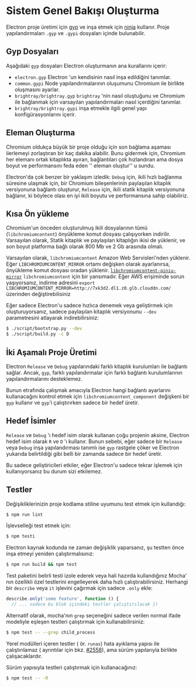# Sistem Genel Bakışı Oluşturma

Electron proje üretimi için [gyp](https://gyp.gsrc.io/) ve inşa etmek için [ninja](https://ninja-build.org/) kullanır. Proje yapılandırmaları `.gyp` ve `.gypi` dosyaları içinde bulunabilir.

## Gyp Dosyaları

Aşağıdaki `gyp` dosyaları Electron oluşturmanın ana kurallarını içerir:

* `electron.gyp` Electron 'un kendisinin nasıl inşa edildiğini tanımlar.
* `common.gypi` Node yapılandırmalarının oluşumunu Chromium ile birlikte oluşmasını ayarlar.
* `brightray/brightray.gyp` `brightray` 'nin nasıl oluştuğunu ve Chromium ile bağlanmak için varsayılan yapılandırmaları nasıl içerdiğini tanımlar.
* `brightray/brightray.gypi` inşa etmekle ilgili genel yapı konfigürasyonlarını içerir.

## Eleman Oluşturma

Chromium oldukça büyük bir proje olduğu için son bağlama aşaması ilerlemeyi zorlaştıran bir kaç dakika alabilir. Bunu gidermek için, Chromium her elemanı ortak kitaplıkta ayıran, bağlantıları çok hızlandıran ama dosya boyut ve performansını feda eden '' eleman oluştur'' u sundu.

Electron'da çok benzer bir yaklaşım izledik: `Debug` için, ikili hızlı bağlanma süresine ulaşmak için, bir Chromium bileşenlerinin paylaşılan kitaplık versiyonuna bağlantı oluşturur, `Release` için, ikili statik kitaplık versiyonuna bağlanır, ki böylece olası en iyi ikili boyutu ve performansına sahip olabiliriz.

## Kısa Ön yükleme

Chromium'un önceden oluşturulmuş ikili dosyalarının tümü (`libchromiumcontent`) önyükleme komut dosyası çalışıyorken indirilir. Varsayılan olarak, Statik kitaplık ve paylaşılan kitaplığın ikisi de yüklenir, ve son boyut platforma bağlı olarak 800 Mb ve 2 Gb arasında olmalı.

Varsayılan olarak, `libchromiumcontent` Amazon Web Servisleri'nden yüklenir. Eğer `LIBCHROMIUMCONTENT_MIRROR` ortamı değişken olarak ayarlanırsa, önyükleme komut dosyası oradan yüklenir. [`libchromiumcontent-qiniu-mirror`](https://github.com/hokein/libchromiumcontent-qiniu-mirror) `libchromiumcontent` için bir yansımadır. Eğer AWS erişiminde sorun yaşıyorsanız, indirme adresini `export LIBCHROMIUMCONTENT_MIRROR=http://7xk3d2.dl1.z0.glb.clouddn.com/` üzerinden değiştirebilisiniz

Eğer sadece Electron'u sadece hızlıca denemek veya geliştirmek için oluşturuyorsanız, sadece paylaşılan kitaplık versiyonunu `--dev` parametresini atlayarak indirebilirsiniz:

```sh
$ ./script/bootstrap.py --dev
$ ./script/build.py -c D
```

## İki Aşamalı Proje Üretimi

Electron `Release` ve `Debug` yapılarındaki farklı kitaplık kurulumları ile bağlantı sağlar. Ancak, `gyp`, farklı yapılandırmalar için farklı bağlantı kurulumlarının yapılandırmalarını desteklemez.

Bunun etrafında çalışmak amacıyla Electron hangi bağlantı ayarlarını kullanacağını kontrol etmek için `libchromiumcontent_component` değişkeni bir `gyp` kullanır ve `gyp`'i çalıştırırken sadece bir hedef üretir.

## Hedef İsimler

`Release` ve `Debug` 'ı hedef isim olarak kullanan çoğu projenin aksine, Electron hedef isim olarak `R` ve `D` 'ı kullanır. Bunun sebebi, eğer sadece bir `Release` veya `Debug` inşa yapılandırması tanımlı ise `gyp` rastgele çöker ve Electron yukarıda belirtildiği gibi belli bir zamanda sadece bir hedef üretir.

Bu sadece geliştiricileri etkiler, eğer Electron'u sadece tekrar işlemek için kullanıyorsanız bu durum sizi etkilemez.

## Testler

Değişikliklerinizin proje kodlama stiline uyumunu test etmek için kullandığı:

```sh
$ npm run lint
```

İşlevselleği test etmek için:

```sh
$ npm testi
```

Electron kaynak kodunda ne zaman değişiklik yaparsanız, şu testten önce inşa etmeyi yeniden çalıştırmalısınız:

```sh
$ npm run build && npm test
```

Test paketini belirli testi izole ederek veya hali hazırda kullandığınız Mocha' nın </a> özellikli  özel testlerini engelleyerek daha hızlı çalıştırabilirsiniz. Herhangi bir `describe` veya `it` işlevini çağırmak için sadece `.only` ekle:</p> 

```js
describe.only('some feature', function () {
  // ... sadece bu blok içindeki testler çalıştırılacak })
```

Alternatif olarak, mocha'nın `grep` seçeneğini sadece verilen normal ifade modeliyle eşleşen testleri çalıştırmak için kullanabilirsiniz:

```sh
$ npm test -- --grep child_process
```

Yerel modülleri içeren testler ( ör. `runas`) hata ayıklama yapısı ile çalıştırılamaz ( ayrıntılar için bkz. [#2558](https://github.com/electron/electron/issues/2558)), ama sürüm yapılarıyla birlikte çalışacaklardır.

Sürüm yapısıyla testleri çalıştırmak için kullanacağınız:

```sh
$ npm test -- -R
```